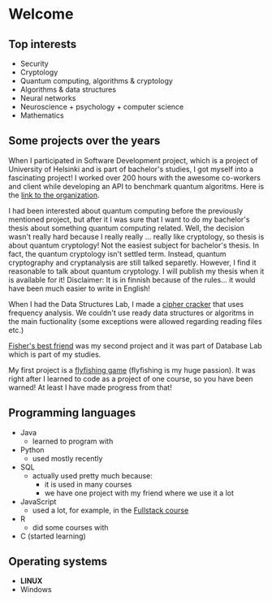 # Welcome


## Top interests
- Security
- Cryptology
- Quantum computing, algorithms & cryptology
- Algorithms & data structures
- Neural networks
- Neuroscience + psychology + computer science
- Mathematics

## Some projects over the years

When I participated in Software Development project, which is a project of University of Helsinki and is part of bachelor's studies, I got myself into a fascinating project! I worked over 200 hours with the awesome co-workers and client while developing an API to benchmark quantum algoritms. Here is the [link to the organization](https://github.com/quantum-ohtu).

I had been interested about quantum computing before the previously mentioned project, but after it I was sure that I want to do my bachelor's thesis about something quantum computing related. Well, the decision wasn't really hard because I really really ... really like cryptology, so thesis is about quantum cryptology! Not the easiest subject for bachelor's thesis. In fact, the quantum cryptology isn't settled term. Instead, quantum cryptography and cryptanalysis are still talked separetly. However, I find it reasonable to talk about quantum cryptology. I will publish my thesis when it is available for it! Disclaimer: It is in finnish because of the rules... it would have been much easier to write in English!

When I had the Data Structures Lab, I made a [cipher cracker](https://github.com/matiastamsi/tiralabra) that uses frequency analysis. We couldn't use ready data structures or algoritms in the main fuctionality (some exceptions were allowed regarding reading files etc.)

[Fisher's best friend](https://github.com/matiastamsi/KalastajanKaveri) was my second project and it was part of Database Lab which is part of my studies.

My first project is a [flyfishing game](https://github.com/matiastamsi/ot-harjoitustyo) (flyfishing is my huge passion). It was right after I learned to code as a project of one course, so you have been warned! At least I have made progress from that!

## Programming languages

- Java
  - learned to program with
- Python
  - used mostly recently
- SQL
  - actually used pretty much because:
    - it is used in many courses
    - we have one project with my friend where we use it a lot
- JavaScript
  - used a lot, for example, in the [Fullstack course](https://github.com/matiastamsi/fullstack)
- R
  - did some courses with
- C (started learning)

## Operating systems
- **LINUX**
- Windows
